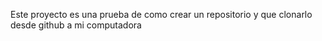 Este proyecto es una prueba de como crear un repositorio y que clonarlo desde github a mi computadora

